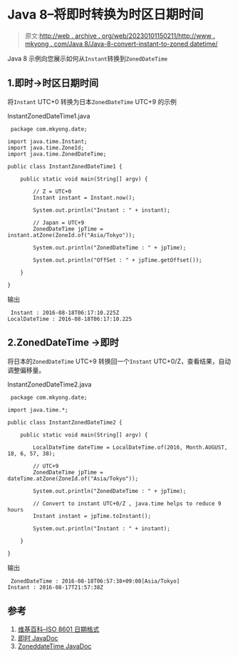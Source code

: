 # Java 8–将即时转换为时区日期时间

> 原文:[http://web . archive . org/web/20230101150211/http://www . mkyong . com/Java 8/Java-8-convert-instant-to-zoned datetime/](http://web.archive.org/web/20230101150211/http://www.mkyong.com/java8/java-8-convert-instant-to-zoneddatetime/)

Java 8 示例向您展示如何从`Instant`转换到`ZonedDateTime`

## 1.即时->时区日期时间

将`Instant` UTC+0 转换为日本`ZonedDateTime` UTC+9 的示例

InstantZonedDateTime1.java

```
 package com.mkyong.date;

import java.time.Instant;
import java.time.ZoneId;
import java.time.ZonedDateTime;

public class InstantZonedDateTime1 {

    public static void main(String[] argv) {

        // Z = UTC+0
        Instant instant = Instant.now();

        System.out.println("Instant : " + instant);

        // Japan = UTC+9
        ZonedDateTime jpTime = instant.atZone(ZoneId.of("Asia/Tokyo"));

        System.out.println("ZonedDateTime : " + jpTime);

        System.out.println("OffSet : " + jpTime.getOffset());

    }

} 
```

输出

```
 Instant : 2016-08-18T06:17:10.225Z
LocalDateTime : 2016-08-18T06:17:10.225 
```

## 2.ZonedDateTime ->即时

将日本的`ZonedDateTime` UTC+9 转换回一个`Instant` UTC+0/Z，查看结果，自动调整偏移量。

InstantZonedDateTime2.java

```
 package com.mkyong.date;

import java.time.*;

public class InstantZonedDateTime2 {

    public static void main(String[] argv) {

        LocalDateTime dateTime = LocalDateTime.of(2016, Month.AUGUST, 18, 6, 57, 38);

        // UTC+9
        ZonedDateTime jpTime = dateTime.atZone(ZoneId.of("Asia/Tokyo"));

        System.out.println("ZonedDateTime : " + jpTime);

        // Convert to instant UTC+0/Z , java.time helps to reduce 9 hours
        Instant instant = jpTime.toInstant();

        System.out.println("Instant : " + instant);

    }

} 
```

输出

```
 ZonedDateTime : 2016-08-18T06:57:38+09:00[Asia/Tokyo]
Instant : 2016-08-17T21:57:38Z 
```

## 参考

1.  [维基百科–ISO 8601 日期格式](http://web.archive.org/web/20220627214124/https://en.wikipedia.org/wiki/ISO_8601)
2.  [即时 JavaDoc](http://web.archive.org/web/20220627214124/https://docs.oracle.com/javase/8/docs/api/java/time/Instant.html)
3.  [ZoneddateTime JavaDoc](http://web.archive.org/web/20220627214124/https://docs.oracle.com/javase/8/docs/api/java/time/ZonedDateTime.html)

<input type="hidden" id="mkyong-current-postId" value="14045">